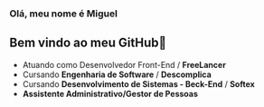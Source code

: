 ### Olá, meu nome é Miguel
## Bem vindo ao meu GitHub👋

- Atuando como Desenvolvedor Front-End / **FreeLancer**
- Cursando **Engenharia de Software** / **Descomplica**
- Cursando **Desenvolvimento de Sistemas - Beck-End** / **Softex**
-  **Assistente Administrativo/Gestor de Pessoas**

<!--
**MiguelSantana105/MiguelSantana105** is a ✨ _special_ ✨ repository because its `README.md` (this file) appears on your GitHub profile.
